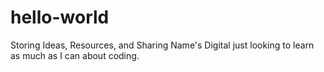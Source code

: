 # hello-world
Storing Ideas, Resources, and Sharing
Name's Digital just looking to learn as much as I can about coding.
